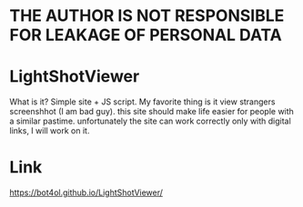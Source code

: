 # THE AUTHOR IS NOT RESPONSIBLE FOR LEAKAGE OF PERSONAL DATA
# LightShotViewer
What is it?
Simple site + JS script.
My favorite thing is it view strangers screenshhot (I am bad guy).
this site should make life easier for people with a similar pastime.
unfortunately the site can work correctly only with digital links, I will work on it.
# Link
https://bot4ol.github.io/LightShotViewer/
